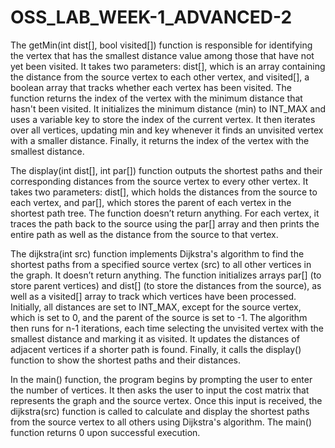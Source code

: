 # OSS_LAB_WEEK-1_ADVANCED-2
The getMin(int dist[], bool visited[]) function is responsible for identifying the vertex that has the smallest distance value among those that have not yet been visited. It takes two parameters: dist[], which is an array containing the distance from the source vertex to each other vertex, and visited[], a boolean array that tracks whether each vertex has been visited. The function returns the index of the vertex with the minimum distance that hasn't been visited. It initializes the minimum distance (min) to INT_MAX and uses a variable key to store the index of the current vertex. It then iterates over all vertices, updating min and key whenever it finds an unvisited vertex with a smaller distance. Finally, it returns the index of the vertex with the smallest distance.

The display(int dist[], int par[]) function outputs the shortest paths and their corresponding distances from the source vertex to every other vertex. It takes two parameters: dist[], which holds the distances from the source to each vertex, and par[], which stores the parent of each vertex in the shortest path tree. The function doesn’t return anything. For each vertex, it traces the path back to the source using the par[] array and then prints the entire path as well as the distance from the source to that vertex.

The dijkstra(int src) function implements Dijkstra's algorithm to find the shortest paths from a specified source vertex (src) to all other vertices in the graph. It doesn’t return anything. The function initializes arrays par[] (to store parent vertices) and dist[] (to store the distances from the source), as well as a visited[] array to track which vertices have been processed. Initially, all distances are set to INT_MAX, except for the source vertex, which is set to 0, and the parent of the source is set to -1. The algorithm then runs for n-1 iterations, each time selecting the unvisited vertex with the smallest distance and marking it as visited. It updates the distances of adjacent vertices if a shorter path is found. Finally, it calls the display() function to show the shortest paths and their distances.

In the main() function, the program begins by prompting the user to enter the number of vertices. It then asks the user to input the cost matrix that represents the graph and the source vertex. Once this input is received, the dijkstra(src) function is called to calculate and display the shortest paths from the source vertex to all others using Dijkstra's algorithm. The main() function returns 0 upon successful execution.
